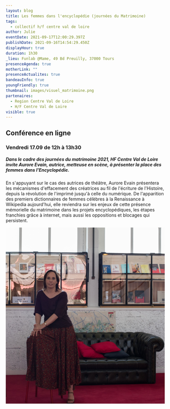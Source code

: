 ```yaml
---
layout: blog
title: Les femmes dans l'encyclopédie (journées du Matrimoine)
tags:
  - collectif h/f centre val de loire
author: Julie
eventDate: 2021-09-17T12:00:29.397Z
publishDate: 2021-09-16T14:54:29.450Z
displayHour: true
duration: 1h30
_lieu: Funlab @Mame, 49 Bd Preuilly, 37000 Tours
presenceAgenda: true
motherLink: ""
presenceActualites: true
bandeauInfo: true
youngFriendly: true
thumbnail: images/visuel_matrimoine.png
partenaires:
  - Region Centre Val de Loire
  - H/F Centre Val de Loire
visible: true
---
```

## Conférence en ligne

### Vendredi 17.09 de 12h à 13h30

##### Dans le cadre des journées du matrimoine 2021, HF Centre Val de Loire invite Aurore Evain, autrice, metteuse en scène, à présenter la place des femmes dans l'Encyclopédie.

En s'appuyant sur le cas des autrices de théâtre, Aurore Evain présentera les mécanismes d'effacement des créatrices au fil de l'écriture de l'Histoire, depuis la révolution de l'imprimé jusqu'à celle du numérique. De l'apparition des premiers dictionnaires de femmes célèbres à la Renaissance à Wikipedia aujourd'hui, elle reviendra sur les enjeux de cette présence mémorielle du matrimoine dans les projets encyclopédiques, les étapes franchies grâce à internet, mais aussi les oppositions et blocages qui persistent.

![](images/163925735_4134447799908253_7945661416402742536_o.jpg)